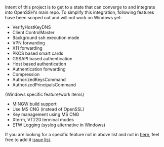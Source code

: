 Intent of this project is to get to a state that can converge to and integrate into OpenSSH's main repo. To simplify this integration, following features have been scoped out and will not work on Windows yet:
- VerifyHostKeyDNS
- Client ControlMaster
- Background ssh execution mode
- VPN forwarding
- X11 forwarding
- PKCS based smart cards
- GSSAPI based authentication
- Host based authentication
- Authentication forwarding
- Compression
- AuthorizedKeysCommand
- AuthorizedPrincipalsCommand

(Windows specific feature/work items)
- MINGW build support
- Use MS CNG (instead of OpenSSL)
- Key management using MS CNG
- Xterm, VT220 terminal modes
- ETW Logging (syslog alternative in Windows)

If you are looking for a specific feature not in above list and not in [here](https://github.com/PowerShell/Win32-OpenSSH/labels/feature%20request), feel free to add it [issue list](https://github.com/PowerShell/Win32-OpenSSH/issues).


